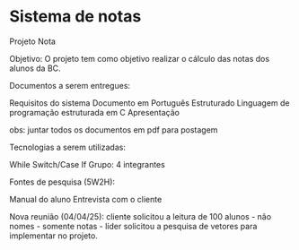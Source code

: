 # Sistema de notas

 Projeto Nota

Objetivo: O projeto tem como objetivo realizar o cálculo das notas dos alunos da BC.



Documentos a serem entregues:

Requisitos do sistema
Documento em Português Estruturado
Linguagem de programação estruturada em C
Apresentação


obs: juntar todos os documentos em pdf para postagem



Tecnologias a serem utilizadas:

While
Switch/Case
If
Grupo: 4 integrantes

Fontes de pesquisa (5W2H):

Manual do aluno
Entrevista com o cliente

Nova reunião (04/04/25): cliente solicitou a leitura de 100 alunos - não nomes - somente notas - líder solicitou a pesquisa de vetores para implementar no projeto.  
